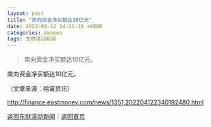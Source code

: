 ```yaml
---
layout: post
title: "南向资金净买额达10亿元"
date: 2022-04-12 14:21:16 +0800
categories: emnews
tags: 东财滚动新闻
---
```

> 南向资金净买额达10亿元。

<p>南向资金净买额达10亿元。 </p><p class="em_media">（文章来源：哈富资讯）</p>

<http://finance.eastmoney.com/news/1351,202204122340192480.html>

[返回东财滚动新闻](//finews.withounder.com/emnews/)｜[返回首页](//finews.withounder.com/)